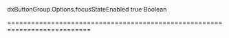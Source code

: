 <!--id-->dxButtonGroup.Options.focusStateEnabled<!--/id-->
<!--merge--><!--/merge-->
<!--default-->true<!--/default-->
<!--type-->Boolean<!--/type-->
===========================================================================
